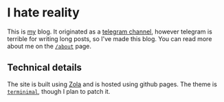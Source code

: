 # I hate reality

This is [my] blog. 
It originated as a [telegram channel], however telegram is terrible for writing long posts, so I've made this blog.
You can read more about me on the [`/about`] page.

[my]: https://github.com/WaffleLapkin
[telegram channel]: https://t.me/ihatereality
[`/about`]: https://blog.ihatereality.space/about/

## Technical details

The site is built using [Zola] and is hosted using github pages. The theme is [`terminimal`], though I plan to patch it.

[Zola]: https://www.getzola.org/
[`terminimal`]: https://github.com/pawroman/zola-theme-terminimal

